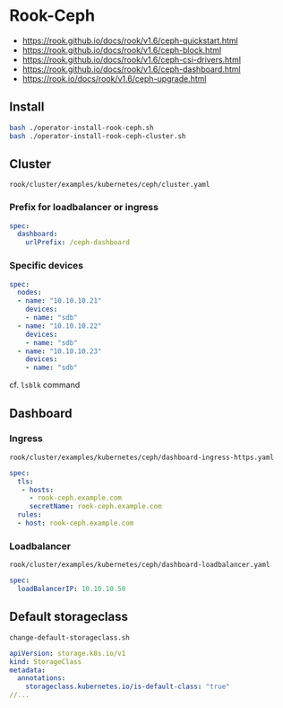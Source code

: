 # Rook-Ceph

- https://rook.github.io/docs/rook/v1.6/ceph-quickstart.html
- https://rook.github.io/docs/rook/v1.6/ceph-block.html
- https://rook.github.io/docs/rook/v1.6/ceph-csi-drivers.html
- https://rook.github.io/docs/rook/v1.6/ceph-dashboard.html
- https://rook.io/docs/rook/v1.6/ceph-upgrade.html

## Install

```bash
bash ./operator-install-rook-ceph.sh
bash ./operator-install-rook-ceph-cluster.sh
```

## Cluster

`rook/cluster/examples/kubernetes/ceph/cluster.yaml`

### Prefix for loadbalancer or ingress

```yaml
spec:
  dashboard:
    urlPrefix: /ceph-dashboard
```

### Specific devices

```yaml
spec:
  nodes:
  - name: "10.10.10.21"
    devices:
    - name: "sdb"
  - name: "10.10.10.22"
    devices:
    - name: "sdb"
  - name: "10.10.10.23"
    devices:
    - name: "sdb"
```

cf. `lsblk` command

## Dashboard

### Ingress

`rook/cluster/examples/kubernetes/ceph/dashboard-ingress-https.yaml`

```yaml
spec:
  tls:
   - hosts:
     - rook-ceph.example.com
     secretName: rook-ceph.example.com
  rules:
  - host: rook-ceph.example.com
```

### Loadbalancer

`rook/cluster/examples/kubernetes/ceph/dashboard-loadbalancer.yaml`

```yaml
spec:
  loadBalancerIP: 10.10.10.50
```

## Default storageclass

`change-default-storageclass.sh`

```yaml
apiVersion: storage.k8s.io/v1
kind: StorageClass
metadata:
  annotations:
    storageclass.kubernetes.io/is-default-class: "true"
//...
```
